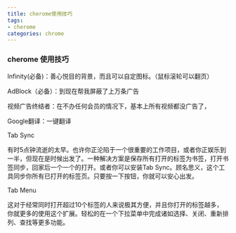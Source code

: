 ```yaml
---
title: cherome使用技巧
tags: 
- cherome
categories: chrome
---
```


### cherome 使用技巧

Infinity(必备)：善心悦目的背景，而且可以自定图标。（鼠标滚轮可以翻页）

AdBlock（必备）：到现在帮我屏蔽了上万条广告

视频广告终结者：在不办任何会员的情况下，基本上所有视频都没广告了，

Google翻译：一键翻译

Tab Sync

有时5点钟流逝的太早。也许你正沦陷于一个很重要的工作项目，或者你正娱乐到一半，但现在是时候出发了。一种解决方案是保存所有打开的标签为书签，打开书签同步，回家后一个一个的打开。或者你可以安装Tab Sync。顾名思义，这个工具同步你所有已打开的标签页。只要按一下按钮，你就可以安心出发。

Tab Menu
 
这对于经常同时打开超过10个标签的人来说极其方便，并且你打开的标签越多，你就更多的使用这个扩展。轻松的在一个下拉菜单中完成诸如选择、关闭、重新排列、查找等更多功能。

